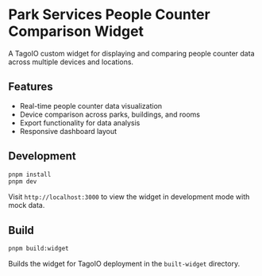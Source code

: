 # Park Services People Counter Comparison Widget

A TagoIO custom widget for displaying and comparing people counter data across multiple devices and locations.

## Features

- Real-time people counter data visualization
- Device comparison across parks, buildings, and rooms
- Export functionality for data analysis
- Responsive dashboard layout

## Development

```bash
pnpm install
pnpm dev
```

Visit `http://localhost:3000` to view the widget in development mode with mock data.

## Build

```bash
pnpm build:widget
```

Builds the widget for TagoIO deployment in the `built-widget` directory.